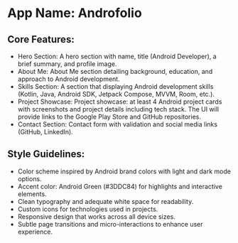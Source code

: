 # **App Name**: Androfolio

## Core Features:

- Hero Section: A hero section with name, title (Android Developer), a brief summary, and profile image.
- About Me: About Me section detailing background, education, and approach to Android development.
- Skills Section: A section that displaying Android development skills (Kotlin, Java, Android SDK, Jetpack Compose, MVVM, Room, etc.).
- Project Showcase: Project showcase: at least 4 Android project cards with screenshots and project details including tech stack. The UI will provide links to the Google Play Store and GitHub repositories.
- Contact Section: Contact form with validation and social media links (GitHub, LinkedIn).

## Style Guidelines:

- Color scheme inspired by Android brand colors with light and dark mode options.
- Accent color: Android Green (#3DDC84) for highlights and interactive elements.
- Clean typography and adequate white space for readability.
- Custom icons for technologies used in projects.
- Responsive design that works across all device sizes.
- Subtle page transitions and micro-interactions to enhance user experience.